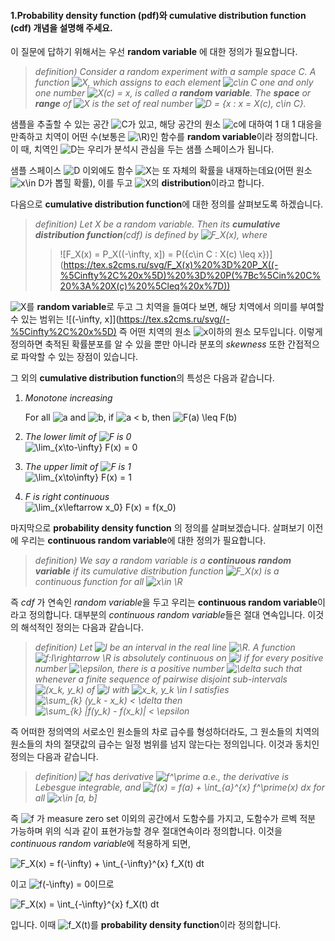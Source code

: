 #### 1.Probability density function (pdf)와 cumulative distribution function (cdf) 개념을 설명해 주세요.

이 질문에 답하기 위해서는 우선 **random variable** 에 대한 정의가 필요합니다.

> _definition) Consider a random experiment with a sample space C. A function ![X](https://tex.s2cms.ru/svg/X), which assigns to each element ![c\in C](https://tex.s2cms.ru/svg/c%5Cin%20C) one and only one number ![X(c) = x](https://tex.s2cms.ru/svg/X(c)%20%3D%20x), is called a **random variable**. The **space** or **range** of ![X](https://tex.s2cms.ru/svg/X) is the set of real number ![D = \{x : x = X(c), c\in C\}](https://tex.s2cms.ru/svg/D%20%3D%20%5C%7Bx%20%3A%20x%20%3D%20X(c)%2C%20c%5Cin%20C%5C%7D)._

샘플을 추출할 수 있는 공간 ![C](https://tex.s2cms.ru/svg/C)가 있고, 해당 공간의 원소 ![c](https://tex.s2cms.ru/svg/c)에 대하여 1 대 1 대응을 만족하고 치역이 어떤 수(보통은 ![\R](https://tex.s2cms.ru/svg/%5CR))인 함수를 **random variable**이라 정의합니다. 이 때, 치역인 ![D](https://tex.s2cms.ru/svg/D)는 우리가 분석시 관심을 두는 샘플 스페이스가 됩니다.

샘플 스페이스 ![D](https://tex.s2cms.ru/svg/D) 이외에도 함수 ![X](https://tex.s2cms.ru/svg/X)는 또 자체의 확률을 내재하는데요(어떤 원소 ![x\in D](https://tex.s2cms.ru/svg/x%5Cin%20D)가 뽑힐 확률), 이를 두고 ![X](https://tex.s2cms.ru/svg/X)의 **distribution**이라고 합니다.

다음으로 **cumulative distribution function**에 대한 정의를 살펴보도록 하겠습니다.

> _definition) Let X be a random variable. Then its **cumulative distribution function**(cdf) is defined by ![F_X(x)](https://tex.s2cms.ru/svg/F_X(x)), where_
>
> > ![F_X(x) = P_X((-\infty, x]) = P({c\in C : X(c) \leq x})](https://tex.s2cms.ru/svg/F_X(x)%20%3D%20P_X((-%5Cinfty%2C%20x%5D)%20%3D%20P(%7Bc%5Cin%20C%20%3A%20X(c)%20%5Cleq%20x%7D))

![X](https://tex.s2cms.ru/svg/X)를 **random variable**로 두고 그 치역을 들여다 보면, 해당 치역에서 의미를 부여할 수 있는 범위는 ![(-\infty, x]](https://tex.s2cms.ru/svg/(-%5Cinfty%2C%20x%5D) 즉 어떤 치역의 원소 ![x](https://tex.s2cms.ru/svg/x)이하의 원소 모두입니다. 이렇게 정의하면 축적된 확률분포를 알 수 있을 뿐만 아니라 분포의 *skewness* 또한 간접적으로 파악할 수 있는 장점이 있습니다.

그 외의 **cumulative distribution function**의 특성은 다음과 같습니다.

1.  *Monotone increasing*

    For all ![a](https://tex.s2cms.ru/svg/a) and ![b](https://tex.s2cms.ru/svg/b), if ![a < b](https://tex.s2cms.ru/svg/a%20%3C%20b), then ![F(a) \leq F(b)](https://tex.s2cms.ru/svg/F(a)%20%5Cleq%20F(b))

2.  *The lower limit of ![F](https://tex.s2cms.ru/svg/F) is 0*  
    ![\lim_{x\to-\infty} F(x) = 0](https://tex.s2cms.ru/svg/%5Clim_%7Bx%5Cto-%5Cinfty%7D%20F(x)%20%3D%200)

3.  *The upper limit of ![F](https://tex.s2cms.ru/svg/F) is 1*  
    ![\lim_{x\to\infty} F(x) = 1](https://tex.s2cms.ru/svg/%5Clim_%7Bx%5Cto%5Cinfty%7D%20F(x)%20%3D%201)

4.  *F is right continuous*  
    ![\lim_{x\leftarrow x_0} F(x) = f(x_0)](https://tex.s2cms.ru/svg/%5Clim_%7Bx%5Cleftarrow%20x_0%7D%20F(x)%20%3D%20f(x_0))


마지막으로 **probability density function** 의 정의를 살펴보겠습니다. 살펴보기 이전에 우리는 **continuous random variable**에 대한 정의가 필요합니다.

> *definition) We say a random variable is a **continuous random variable** if its cumulative distribution function ![F_X(x)](https://tex.s2cms.ru/svg/F_X(x)) is a continuous function for all ![x\in \R](https://tex.s2cms.ru/svg/x%5Cin%20%5CR)*

즉 *cdf* 가 연속인 *random variable*을 두고 우리는 **continuous random variable**이라고 정의합니다. 대부분의 *continuous random variable*들은 절대 연속입니다. 이것의 해석적인 정의는 다음과 같습니다.

> *definition) Let ![I](https://tex.s2cms.ru/svg/I) be an interval in the real line ![\R](https://tex.s2cms.ru/svg/%5CR). A function ![f:I\rightarrow \R](https://tex.s2cms.ru/svg/f%3AI%5Crightarrow%20%5CR) is absolutely continuous on ![I](https://tex.s2cms.ru/svg/I) if for every positive number ![\epsilon](https://tex.s2cms.ru/svg/%5Cepsilon), there is a positive number ![\delta](https://tex.s2cms.ru/svg/%5Cdelta) such that whenever a finite sequence of pairwise disjoint sub-intervals ![(x_k, y_k)](https://tex.s2cms.ru/svg/(x_k%2C%20y_k)) of ![I](https://tex.s2cms.ru/svg/I) with ![x_k, y_k \in I](https://tex.s2cms.ru/svg/x_k%2C%20y_k%20%5Cin%20I) satisfies ![\sum_{k} (y_k - x_k) < \delta](https://tex.s2cms.ru/svg/%5Csum_%7Bk%7D%20(y_k%20-%20x_k)%20%3C%20%5Cdelta) then ![\sum_{k} |f(y_k) - f(x_k)| < \epsilon](https://tex.s2cms.ru/svg/%5Csum_%7Bk%7D%20%7Cf(y_k)%20-%20f(x_k)%7C%20%3C%20%5Cepsilon)*

즉 어떠한 정의역의 서로소인 원소들의 차로 급수를 형성하더라도, 그 원소들의 치역의 원소들의 차의 절댓값의 급수는 일정 범위를 넘지 않는다는 정의입니다. 이것과 동치인 정의는 다음과 같습니다.

> *definition) ![f](https://tex.s2cms.ru/svg/f) has derivative ![f^\prime](https://tex.s2cms.ru/svg/f%5E%5Cprime) a.e., the derivative is Lebesgue integrable, and ![f(x) = f(a) + \int_{a}^{x} f^\prime(x) dx](https://tex.s2cms.ru/svg/f(x)%20%3D%20f(a)%20%2B%20%5Cint_%7Ba%7D%5E%7Bx%7D%20f%5E%5Cprime(x)%20dx) for all ![x\in [a, b]](https://tex.s2cms.ru/svg/x%5Cin%20%5Ba%2C%20b%5D)*

즉 ![f](https://tex.s2cms.ru/svg/f) 가 measure zero set 이외의 공간에서 도함수를 가지고, 도함수가 르벡 적분 가능하며 위의 식과 같이 표현가능할 경우 절대연속이라 정의합니다. 이것을 *continuous random variable*에 적용하게 되면,

![F_X(x) = f(-\infty) + \int_{-\infty}^{x} f_X(t) dt](https://tex.s2cms.ru/svg/F_X(x)%20%3D%20f(-%5Cinfty)%20%2B%20%5Cint_%7B-%5Cinfty%7D%5E%7Bx%7D%20f_X(t)%20dt)

이고 ![f(-\infty) = 0](https://tex.s2cms.ru/svg/f(-%5Cinfty)%20%3D%200)이므로

![F_X(x) = \int_{-\infty}^{x} f_X(t) dt](https://tex.s2cms.ru/svg/F_X(x)%20%3D%20%5Cint_%7B-%5Cinfty%7D%5E%7Bx%7D%20f_X(t)%20dt)

입니다. 이때 ![f_X(t)](https://tex.s2cms.ru/svg/f_X(t))를 **probability density function**이라 정의합니다.
